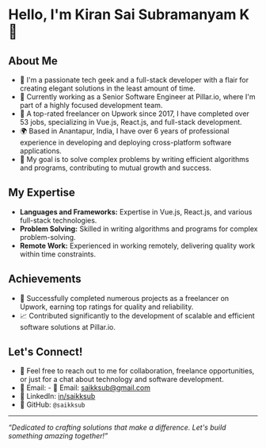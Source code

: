 # Hello, I'm Kiran Sai Subramanyam K 👋

## About Me

- 🌟 I'm a passionate tech geek and a full-stack developer with a flair for creating elegant solutions in the least amount of time.
- 💼 Currently working as a Senior Software Engineer at Pillar.io, where I'm part of a highly focused development team.
- 🏅 A top-rated freelancer on Upwork since 2017, I have completed over 53 jobs, specializing in Vue.js, React.js, and full-stack development.
- 🌍 Based in Anantapur, India, I have over 6 years of professional experience in developing and deploying cross-platform software applications.
- 🎯 My goal is to solve complex problems by writing efficient algorithms and programs, contributing to mutual growth and success.

## My Expertise

- **Languages and Frameworks:** Expertise in Vue.js, React.js, and various full-stack technologies.
- **Problem Solving:** Skilled in writing algorithms and programs for complex problem-solving.
- **Remote Work:** Experienced in working remotely, delivering quality work within time constraints.

## Achievements

- 🚀 Successfully completed numerous projects as a freelancer on Upwork, earning top ratings for quality and reliability.
- 📈 Contributed significantly to the development of scalable and efficient software solutions at Pillar.io.

## Let's Connect!

- 💬 Feel free to reach out to me for collaboration, freelance opportunities, or just for a chat about technology and software development.
- 📧 Email: - 📧 Email: [saikksub@gmail.com](mailto:saikksub@gmail.com)
- 🔗 LinkedIn: [in/saikksub](www.linkedin.com/in/saikksub)
- 🐙 GitHub: `@saikksub`

---

_“Dedicated to crafting solutions that make a difference. Let's build something amazing together!”_
